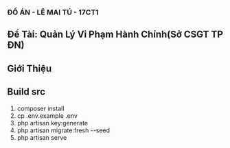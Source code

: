 ### ĐỒ ÁN - LÊ MAI TÚ - 17CT1

## Đề Tài: Quản Lý Vi Phạm Hành Chính(Sở CSGT TP ĐN)

## Giới Thiệu

## Build src

   1. composer install
   2. cp .env.example .env
   3. php artisan key:generate
   4. php artisan migrate:fresh --seed
   5. php artisan serve
